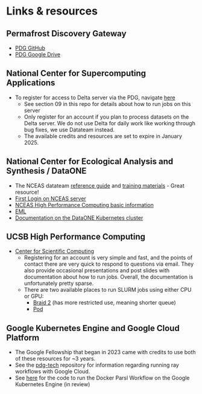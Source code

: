 # Links & resources

## Permafrost Discovery Gateway
- [PDG GitHub](https://github.com/PermafrostDiscoveryGateway)
- [PDG Google Drive](https://drive.google.com/drive/folders/0AHkz0WHYVzIUUk9PVA)

## National Center for Supercomputing Applications
- To register for access to Delta server via the PDG, navigate [here](https://identity.ncsa.illinois.edu/register/QNHI9LLRM2)
  - See section 09 in this repo for details about how to run jobs on this server
  - Only register for an account if you plan to process datasets on the Delta server. We do not use Delta for daily work like working through bug fixes, we use Datateam instead.
  - The available credits and resources are set to expire in January 2025.

## National Center for Ecological Analysis and Synthesis / DataONE
- The NCEAS datateam [reference guide](https://nceas.github.io/datateam-training/reference/) and [training materials](https://nceas.github.io/datateam-training/training/) - Great resource!
- [First Login on NCEAS server](https://help.nceas.ucsb.edu/NCEAS/Computing/first_login_to_nceas_analytical_server)
- [NCEAS High Performance Computing basic information](https://help.nceas.ucsb.edu/NCEAS/Computing/high_performance_computing)
- [EML](https://eml.ecoinformatics.org/)
- [Documentation on the DataONE Kubernetes cluster](https://github.com/DataONEorg/k8s-cluster/)

## UCSB High Performance Computing
- [Center for Scientific Computing](https://csc.cnsi.ucsb.edu/)
  - Registering for an account is very simple and fast, and the points of contact there are very quick to respond to questions via email. They also provide occasional presentations and post slides with documentation about how to run jobs. Overall, the documentation is unfortunately pretty sparse.
  - There are two available places to run SLURM jobs using either CPU or GPU:
    - [Braid 2](https://csc.cnsi.ucsb.edu/clusters/braid2) (has more restricted use, meaning shorter queue)
    - [Pod](https://csc.cnsi.ucsb.edu/clusters/pod)

## Google Kubernetes Engine and Google Cloud Platform
- The Google Fellowship that began in 2023 came with credits to use both of these resources for ~3 years.
- See the [pdg-tech](https://github.com/PermafrostDiscoveryGateway/pdg-tech/tree/master/gcloud) repository for information regarding running ray workflows with Google Cloud.
- See [here](https://github.com/PermafrostDiscoveryGateway/viz-workflow/pull/40) for the code to run the Docker Parsl Workflow on the Google Kubernetes Engine (in review)
